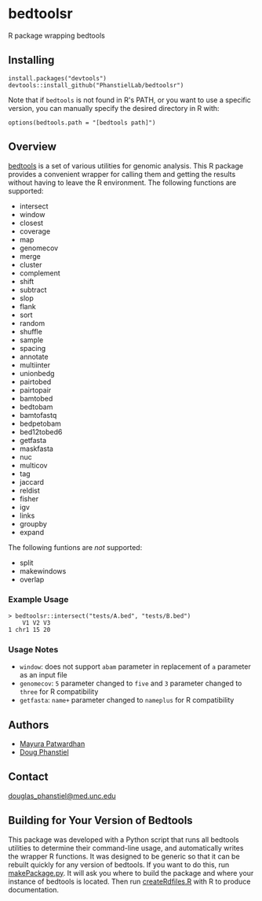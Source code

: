 # bedtoolsr
R package wrapping bedtools

## Installing

```
install.packages("devtools")
devtools::install_github("PhanstielLab/bedtoolsr")
```

Note that if `bedtools` is not found in R's PATH, or you want to use a specific version, you can manually specify the desired directory in R with:

```
options(bedtools.path = "[bedtools path]")
```

## Overview

[bedtools](https://bedtools.readthedocs.io/) is a set of various utilities for genomic analysis. This R package provides a convenient wrapper for calling them and getting the results without having to leave the R environment. The following functions are supported:

* intersect
* window
* closest
* coverage
* map
* genomecov
* merge
* cluster
* complement
* shift
* subtract
* slop
* flank
* sort
* random
* shuffle
* sample
* spacing
* annotate
* multiinter
* unionbedg
* pairtobed
* pairtopair
* bamtobed
* bedtobam
* bamtofastq
* bedpetobam
* bed12tobed6
* getfasta
* maskfasta
* nuc
* multicov
* tag
* jaccard
* reldist
* fisher
* igv
* links
* groupby
* expand

The following funtions are _not_ supported:

* split
* makewindows
* overlap

### Example Usage

```
> bedtoolsr::intersect("tests/A.bed", "tests/B.bed")
    V1 V2 V3
1 chr1 15 20
```

### Usage Notes

* `window`: does not support `abam` parameter in replacement of `a` parameter as an input file
* `genomecov`: `5` parameter changed to `five` and `3` parameter changed to `three` for R compatibility
* `getfasta`: `name+` parameter changed to `nameplus` for R compatibility

## Authors

* [Mayura Patwardhan](https://github.com/mayurapatwardhan)
* [Doug Phanstiel](https://github.com/dphansti)

## Contact

douglas_phanstiel@med.unc.edu

## Building for Your Version of Bedtools

This package was developed with a Python script that runs all bedtools utilities to determine their command-line usage, and automatically writes the wrapper R functions. It was designed to be generic so that it can be rebuilt quickly for any version of bedtools. If you want to do this, run [makePackage.py](https://github.com/PhanstielLab/bedtoolsr/blob/master/dev/makePackage.py). It will ask you where to build the package and where your instance of bedtools is located. Then run [createRdfiles.R](https://github.com/PhanstielLab/bedtoolsr/blob/master/dev/createRdfiles.R) with R to produce documentation.
